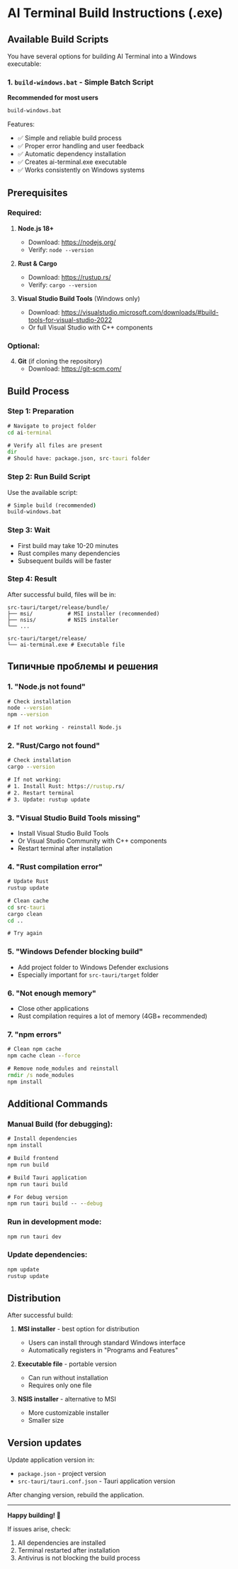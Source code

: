 # AI Terminal Build Instructions (.exe)

## Available Build Scripts

You have several options for building AI Terminal into a Windows executable:

### 1. `build-windows.bat` - Simple Batch Script
**Recommended for most users**

```cmd
build-windows.bat
```

Features:
- ✅ Simple and reliable build process
- ✅ Proper error handling and user feedback
- ✅ Automatic dependency installation
- ✅ Creates ai-terminal.exe executable
- ✅ Works consistently on Windows systems

## Prerequisites

### Required:

1. **Node.js 18+**
   - Download: https://nodejs.org/
   - Verify: `node --version`

2. **Rust & Cargo**
   - Download: https://rustup.rs/
   - Verify: `cargo --version`

3. **Visual Studio Build Tools** (Windows only)
   - Download: https://visualstudio.microsoft.com/downloads/#build-tools-for-visual-studio-2022
   - Or full Visual Studio with C++ components

### Optional:

4. **Git** (if cloning the repository)
   - Download: https://git-scm.com/

## Build Process

### Step 1: Preparation
```cmd
# Navigate to project folder
cd ai-terminal

# Verify all files are present
dir
# Should have: package.json, src-tauri folder
```

### Step 2: Run Build Script
Use the available script:

```cmd
# Simple build (recommended)
build-windows.bat
```

### Step 3: Wait
- First build may take 10-20 minutes
- Rust compiles many dependencies
- Subsequent builds will be faster

### Step 4: Result
After successful build, files will be in:
```
src-tauri/target/release/bundle/
├── msi/           # MSI installer (recommended)
├── nsis/          # NSIS installer
└── ...

src-tauri/target/release/
└── ai-terminal.exe # Executable file
```

## Типичные проблемы и решения

### 1. "Node.js not found"
```cmd
# Check installation
node --version
npm --version

# If not working - reinstall Node.js
```

### 2. "Rust/Cargo not found"
```cmd
# Check installation
cargo --version

# If not working:
# 1. Install Rust: https://rustup.rs/
# 2. Restart terminal
# 3. Update: rustup update
```

### 3. "Visual Studio Build Tools missing"
- Install Visual Studio Build Tools
- Or Visual Studio Community with C++ components
- Restart terminal after installation

### 4. "Rust compilation error"
```cmd
# Update Rust
rustup update

# Clean cache
cd src-tauri
cargo clean
cd ..

# Try again
```

### 5. "Windows Defender blocking build"
- Add project folder to Windows Defender exclusions
- Especially important for `src-tauri/target` folder

### 6. "Not enough memory"
- Close other applications
- Rust compilation requires a lot of memory (4GB+ recommended)

### 7. "npm errors"
```cmd
# Clean npm cache
npm cache clean --force

# Remove node_modules and reinstall
rmdir /s node_modules
npm install
```

## Additional Commands

### Manual Build (for debugging):
```cmd
# Install dependencies
npm install

# Build frontend
npm run build

# Build Tauri application
npm run tauri build

# For debug version
npm run tauri build -- --debug
```

### Run in development mode:
```cmd
npm run tauri dev
```

### Update dependencies:
```cmd
npm update
rustup update
```

## Distribution

After successful build:

1. **MSI installer** - best option for distribution
   - Users can install through standard Windows interface
   - Automatically registers in "Programs and Features"

2. **Executable file** - portable version
   - Can run without installation
   - Requires only one file

3. **NSIS installer** - alternative to MSI
   - More customizable installer
   - Smaller size

## Version updates

Update application version in:
- `package.json` - project version
- `src-tauri/tauri.conf.json` - Tauri application version

After changing version, rebuild the application.

---

**Happy building! 🚀**

If issues arise, check:
1. All dependencies are installed
2. Terminal restarted after installation
3. Antivirus is not blocking the build process